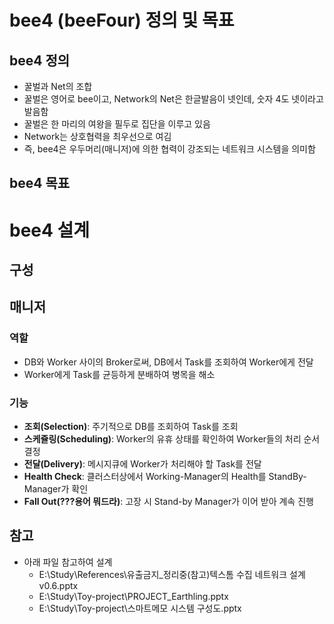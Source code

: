 # bee4 (beeFour) 정의 및 목표

## bee4 정의
- 꿀벌과 Net의 조합
- 꿀벌은 영어로 bee이고, Network의 Net은 한글발음이 넷인데, 숫자 4도 넷이라고 발음함
- 꿀벌은 한 마리의 여왕을 필두로 집단을 이루고 있음
- Network는 상호협력을 최우선으로 여김
- 즉, bee4은 우두머리(매니저)에 의한 협력이 강조되는 네트워크 시스템을 의미함

## bee4 목표

# bee4 설계

## 구성

## 매니저
### 역할
- DB와 Worker 사이의 Broker로써, DB에서 Task를 조회하여 Worker에게 전달
- Worker에게 Task를 균등하게 분배하여 병목을 해소
### 기능
- **조회(Selection)**: 주기적으로 DB를 조회하여 Task를 조회
- **스케쥴링(Scheduling)**: Worker의 유휴 상태를 확인하여 Worker들의 처리 순서 결정
- **전달(Delivery)**: 메시지큐에 Worker가 처리해야 할 Task를 전달
- **Health Check**: 클러스터상에서 Working-Manager의 Health를 StandBy-Manager가 확인
- **Fall Out(???용어 뭐드라)**: 고장 시 Stand-by Manager가 이어 받아 계속 진행

## 참고
- 아래 파일 참고하여 설계
  - E:\Study\References\유출금지_정리중\(참고)텍스톰 수집  네트워크 설계 v0.6.pptx
  - E:\Study\Toy-project\PROJECT_Earthling.pptx
  - E:\Study\Toy-project\스마트메모 시스템 구성도.pptx